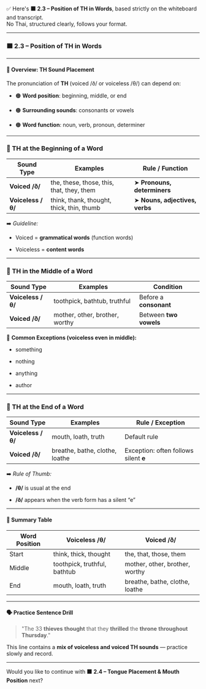 ✅ Here's **🟧 2.3 – Position of TH in Words**, based strictly on the whiteboard and transcript.  
No Thai, structured clearly, follows your format.

---

### 🟧 2.3 – Position of TH in Words

---

#### 📌 Overview: TH Sound Placement

The pronunciation of **TH** (voiced /ð/ or voiceless /θ/) can depend on:

- 🟠 **Word position**: beginning, middle, or end
    
- 🟠 **Surrounding sounds**: consonants or vowels
    
- 🟠 **Word function**: noun, verb, pronoun, determiner
    

---

### 🔹 TH at the Beginning of a Word

|Sound Type|Examples|Rule / Function|
|---|---|---|
|**Voiced /ð/**|the, these, those, this, that, they, them|➤ **Pronouns, determiners**|
|**Voiceless /θ/**|think, thank, thought, thick, thin, thumb|➤ **Nouns, adjectives, verbs**|

➡️ _Guideline:_

- Voiced = **grammatical words** (function words)
    
- Voiceless = **content words**
    

---

### 🔸 TH in the Middle of a Word

|Sound Type|Examples|Condition|
|---|---|---|
|**Voiceless /θ/**|toothpick, bathtub, truthful|Before a **consonant**|
|**Voiced /ð/**|mother, other, brother, worthy|Between **two vowels**|

📌 **Common Exceptions (voiceless even in middle):**

- something
    
- nothing
    
- anything
    
- author
    

---

### 🔻 TH at the End of a Word

|Sound Type|Examples|Rule / Exception|
|---|---|---|
|**Voiceless /θ/**|mouth, loath, truth|Default rule|
|**Voiced /ð/**|breathe, bathe, clothe, loathe|Exception: often follows silent **e**|

➡️ _Rule of Thumb:_

- **/θ/** is usual at the end
    
- **/ð/** appears when the verb form has a silent “e”
    

---

#### 🧠 Summary Table

|Word Position|Voiceless /θ/|Voiced /ð/|
|---|---|---|
|Start|think, thick, thought|the, that, those, them|
|Middle|toothpick, truthful, bathtub|mother, other, brother, worthy|
|End|mouth, loath, truth|breathe, bathe, clothe, loathe|

---

#### 🗣 Practice Sentence Drill

> "The 33 **thieves** **thought** that they **thrilled** the **throne** **throughout** **Thursday**."

This line contains a **mix of voiceless and voiced TH sounds** — practice slowly and record.

---

Would you like to continue with **🟧 2.4 – Tongue Placement & Mouth Position** next?